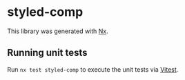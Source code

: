 # styled-comp

This library was generated with [Nx](https://nx.dev).

## Running unit tests

Run `nx test styled-comp` to execute the unit tests via [Vitest](https://vitest.dev/).
